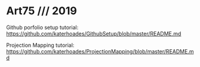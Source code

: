 # Art75 /// 2019

Github porfolio setup tutorial: https://github.com/katerhoades/GithubSetup/blob/master/README.md

Projection Mapping tutorial: https://github.com/katerhoades/ProjectionMapping/blob/master/README.md
